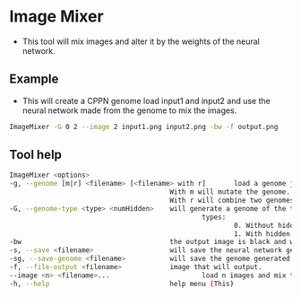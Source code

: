 # Image Mixer

* This tool will mix images and alter it by the weights of the neural network.

## Example

* This will create a CPPN genome load input1 and input2 and use the neural network made from the genome to mix the images.

```bash
ImageMixer -G 0 2 --image 2 input1.png input2.png -bw -f output.png
```

## Tool help
```bash
ImageMixer <options>
-g, --genome [m|r] <filename> [<filename> with r]       load a genome json file
                                        With m will mutate the genome.
                                        With r will combine two genomes, without m or r will load the genome.
-G, --genome-type <type> <numHidden>    will generate a genome of the type specified
                                                types:
                                                        0. Without hidden neurons
                                                        1. With hidden neurons.
-bw                                     the output image is black and white.
-s, --save <filename>                   will save the neural network generated.
-sg, --save-genome <filename>           will save the genome generated.
-f, --file-output <filename>            image that will output.
--image <n> <filename>...                       load n images and mix them.
-h, --help                              help menu (This)
```